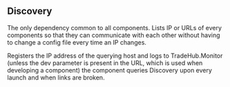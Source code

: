 ## Discovery

The only dependency common to all components. Lists IP or URLs of every components so that they can communicate with each other without having to change a config file every time an IP changes.

Registers the IP address of the querying host and logs to TradeHub.Monitor (unless the dev parameter is present in the URL, which is used when developing a component) the component queries Discovery upon every launch and when links are broken.
